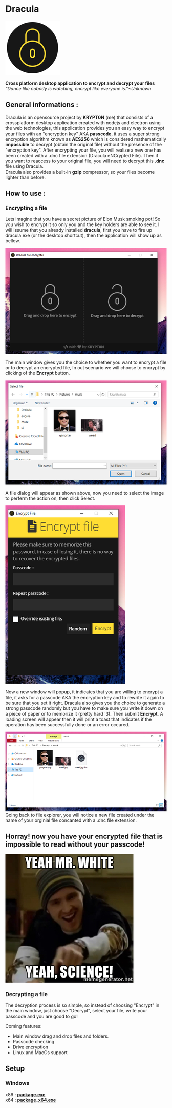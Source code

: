 # Dracula
[![icon|10x10,100%](icon.png)](https://github.io)

**Cross platform desktop application to encrypt and decrypt your files**</br>
*"Dance like nobody is watching, encrypt like everyone is."~Unknown*

## General informations :
Dracula is an opensource project by **KRYPT0N** (me) that consists of a crossplatform desktop application created with nodejs and electron using the web technologies, this application provides you an easy way to encrypt your files with an "encryption key" AKA **passcode**, it uses a super strong encryption algorithm known as **AES256** which is considered mathematically **impossible** to decrypt (obtain the original file) without the presence of the "encryption key". After encrypting your file, you will realize a new one has been created with a .dnc file extension (Dracula eNCrypted File). Then if you want to reaccess to your original file, you will need to decrypt this **.dnc** file using Dracula.</br>
Dracula also provides a built-in **gzip** compressor, so your files become lighter than before.

## How to use :
### Encrypting a file
Lets imagine that you have a secret picture of Elon Musk smoking pot! So you wish to encrypt it so only you and the key holders are able to see it. I will issume that you already installed **dracula**, first you have to fire up dracula.exe (or the desktop shortcut), then the application will show up as bellow.

![mainScreen|200x](tuto/mainScreen.png)

The main window gives you the choice to whether you want to encrypt a file or to decrypt an encrypted file, In out scenario we will choose to encrypt by clicking of the **Encrypt** button.

![fileDialog|200x](tuto/fileDialog.PNG)

A file dialog will appear as shown above, now you need to select the image to perferm the action on, then click Select.

![screenshot|200x](tuto/encryptForm.PNG)

Now a new window will popup, it indicates that you are willing to encrypt a file, it asks for a passcode AKA the encryption key and to rewrite it again to be sure that you set it right. Dracula also gives you the choice to generate a strong passcode randomly but you have to make sure you write it down on a piece of paper or to memorize it (pretty hard :3). Then submit **Encrypt**. A loading screen will appear then it will print a toast that indicates if the operation has been successfully done or an error occured.

![screenshot|200x](tuto/fileExplorer.PNG)
Going back to file explorer, you will notice a new file created under the name of your orginial file concanted with a .dnc file extension.

## Horray! now you have your encrypted file that is impossible to read without your passcode!

![meme|200x](tuto/brba.jpg)

### Decrypting a file
The decryption process is so simple, so instead of choosing "Encrypt" in the main window, just choose "Decrypt", select your file, write your passcode and you are good to go!

Coming features:
- Main window drag and drop files and folders.
- Passcode checking
- Drive encryption
- Linux and MacOs support

## Setup
### Windows
x86 : **[package.exe](https://github.com/Krypt0n36/Dracula/releases/download/1.0/package.exe)**</br>
x64 : **[package_x64.exe](https://github.com/Krypt0n36/Dracula/releases/download/1.0/package_x64.exe)**

